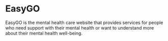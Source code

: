# EasyGO
EasyGO is the mental health care website that provides services for people who need support with their mental health or want to understand more about their mental health well-being.
